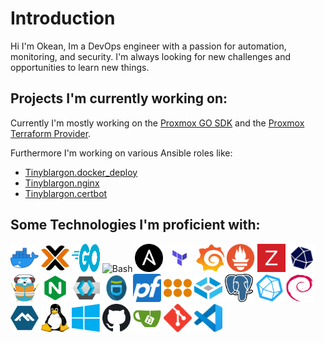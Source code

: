 # Introduction

Hi I'm Okean, Im a DevOps engineer with a passion for automation, monitoring, and security. I'm always looking for new challenges and opportunities to learn new things.

## Projects I'm currently working on:

Currently I'm mostly working on the [Proxmox GO SDK](https://github.com/Telmate/proxmox-api-go) and the [Proxmox Terraform Provider](https://github.com/Telmate/terraform-provider-proxmox).

Furthermore I'm working on various Ansible roles like:
- [Tinyblargon.docker_deploy](https://github.com/Tinyblargon/ansible-role-docker-deploy)
- [Tinyblargon.nginx](https://github.com/Tinyblargon/ansible-role-nginx)
- [Tinyblargon.certbot](https://github.com/Tinyblargon/ansible-role-certbot)


## Some Technologies I'm proficient with:

<!-- sadly there is no way to limit the size with markdown -->
<div>
<img src="https://raw.githubusercontent.com/walkxcode/dashboard-icons/main/svg/docker-moby.svg" alt="Docker" width="45" height="45"/>
<img src="https://raw.githubusercontent.com/walkxcode/dashboard-icons/main/svg/proxmox.svg" alt="Proxmox Virtual Environment" width="45" height="45"/>
<img src="https://raw.githubusercontent.com/walkxcode/dashboard-icons/main/svg/go.svg" alt="GO" width="45" height="45"/>
<img src="https://raw.githubusercontent.com/odb/official-bash-logo/master/assets/Logos/Icons/SVG/512x512.svg" alt="Bash" width="45" height="45"/>
<img src="https://raw.githubusercontent.com/walkxcode/dashboard-icons/main/svg/ansible.svg" alt="Ansible" width="45" height="45"/>
<img src="https://raw.githubusercontent.com/walkxcode/dashboard-icons/main/svg/terraform.svg" alt="Terraform" width="45" height="45"/>
<img src="https://raw.githubusercontent.com/walkxcode/dashboard-icons/main/svg/grafana.svg" alt="Grafana" width="45" height="45"/>
<img src="https://raw.githubusercontent.com/walkxcode/dashboard-icons/main/svg/prometheus.svg" alt="Prometheus" width="45" height="45"/>
<img src="https://raw.githubusercontent.com/walkxcode/dashboard-icons/main/svg/zabbix.svg" alt="Zabbix" width="45" height="45"/>
<img src="https://raw.githubusercontent.com/walkxcode/dashboard-icons/main/svg/telegraf.svg" alt="Telegraf" width="45" height="45"/>
<img src="https://raw.githubusercontent.com/walkxcode/dashboard-icons/main/svg/traefik.svg" alt="Traefik" width="45" height="45"/>
<img src="https://raw.githubusercontent.com/walkxcode/dashboard-icons/main/svg/nginx.svg" alt="Nginx" width="45" height="45"/>
<img src="https://raw.githubusercontent.com/walkxcode/dashboard-icons/main/svg/keycloak.svg" alt="KeyCloak" width="45" height="45"/>
<img src="https://raw.githubusercontent.com/walkxcode/dashboard-icons/main/svg/privacyidea.svg" alt="PrivacyIDEA" width="45" height="45"/>
<img src="https://raw.githubusercontent.com/walkxcode/dashboard-icons/main/svg/pfsense.svg" alt="pfSense" width="45" height="45"/>
<img src="https://raw.githubusercontent.com/walkxcode/dashboard-icons/main/svg/powerdns.svg" alt="PowerDNS" width="45" height="45"/>
<img src="https://raw.githubusercontent.com/walkxcode/dashboard-icons/main/svg/truenas.svg" alt="TrueNAS" width="45" height="45"/>
<img src="https://raw.githubusercontent.com/walkxcode/dashboard-icons/main/svg/postgres.svg" alt="Postgres" width="45" height="45"/>
<img src="https://raw.githubusercontent.com/walkxcode/dashboard-icons/main/svg/influxdb.svg" alt="InfluxDB" width="45" height="45"/>
<img src="https://raw.githubusercontent.com/walkxcode/dashboard-icons/main/svg/debian.svg" alt="Debian" width="45" height="45"/>
<img src="https://raw.githubusercontent.com/Tinyblargon/dashboard-icons/alpine/svg/alpine.svg" alt="Alpine" width="45" height="45"/>
<img src="https://raw.githubusercontent.com/walkxcode/dashboard-icons/main/svg/tux.svg" alt="Linux" width="45" height="45"/>
<img src="https://raw.githubusercontent.com/walkxcode/dashboard-icons/main/svg/windows-10.svg" alt="Windows 10" width="45" height="45"/>
<img src="https://raw.githubusercontent.com/walkxcode/dashboard-icons/main/svg/github.svg" alt="Github" width="45" height="45"/>
<img src="https://raw.githubusercontent.com/walkxcode/dashboard-icons/main/svg/gitea.svg" alt="Gitea" width="45" height="45"/>
<img src="https://raw.githubusercontent.com/walkxcode/dashboard-icons/main/svg/git.svg" alt="Git" width="45" height="45"/>
<img src="https://raw.githubusercontent.com/walkxcode/dashboard-icons/main/svg/vscode.svg" alt="vsCode" width="45" height="45"/>
<div/>